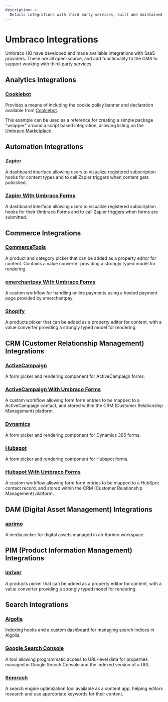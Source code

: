 ```yaml
---
description: >-
  Details integrations with third party services, built and maintained by Umbraco HQ.
---
```


# Umbraco Integrations

Umbraco HQ have developed and made available integrations with SaaS providers. These are all open-source, and add functionality to the CMS to support working with third-party services.

## Analytics Integrations

### [Cookiebot](cookiebot.md)

Provides a means of including the cookie policy banner and declaration available from [Cookiebot](https://www.cookiebot.com/).

This example can be used as a reference for creating a simple package "wrapper" around a script based integration, allowing listing on the [Umbraco Marketplace](https://marketplace.umbraco.com).

## Automation Integrations

### [Zapier](zapier.md)

A dashboard interface allowing users to visualize registered subscription hooks for content types and to call Zapier triggers when content gets published.

### [Zapier With Umbraco Forms](zapier-with-umbraco-forms.md)

A dashboard interface allowing users to visualize registered subscription hooks for their Umbraco Forms and to call Zapier triggers when forms are submitted.

## Commerce Integrations

### [CommerceTools](commercetools.md)

A product and category picker that can be added as a property editor for content. Contains a value converter providing a strongly typed model for rendering.

### [emerchantpay With Umbraco Forms](emerchantpay-with-umbraco-forms.md)

A custom workflow for handling online payments using a hosted payment page provided by emerchantpay.

### [Shopify](shopify.md)

A products picker that can be added as a property editor for content, with a value converter providing a strongly typed model for rendering.

## CRM (Customer Relationship Management) Integrations

### [ActiveCampaign](activecampaign.md)

A form picker and rendering component for ActiveCampaign forms.

### [ActiveCampaign With Umbraco Forms](activecampaign-with-umbraco-forms.md)

A custom workflow allowing form form entries to be mapped to a ActiveCampaign contact, and stored within the CRM (Customer Relationship Management) platform.

### [Dynamics](dynamics.md)

A form picker and rendering component for Dynamics 365 forms.

### [Hubspot](hubspot.md)

A form picker and rendering component for Hubspot forms.

### [Hubspot With Umbraco Forms](hubspot-with-umbraco-forms.md)

A custom workflow allowing form form entries to be mapped to a HubSpot contact record, and stored within the CRM (Customer Relationship Management) platform.

## DAM (Digital Asset Management) Integrations

### [aprimo](aprimo.md)

A media picker for digital assets managed in an Aprimo workspace.

## PIM (Product Information Management) Integrations

### [inriver](inriver.md)

A products picker that can be added as a property editor for content, with a value converter providing a strongly typed model for rendering.

## Search Integrations

### [Algolia](algolia.md)

Indexing hooks and a custom dashboard for managing search indices in Algolia.

### [Google Search Console](google-search-console.md)

A tool allowing programmatic access to URL-level data for properties managed in Google Search Console and the indexed version of a URL.

### [Semrush](semrush.md)

A search engine optimization tool available as a content app, helping editors research and use appropriate keywords for their content.




